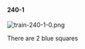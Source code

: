 #### 240-1
![train-240-1-0.png](https://github.com/lil-lab/nlvr/raw/master/nlvr/train/images/42/train-240-1-0.png "train-240-1-0.png")

There are 2 blue squares